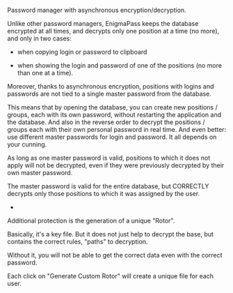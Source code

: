 Password manager with asynchronous encryption/decryption.

Unlike other password managers, EnigmaPass keeps the database encrypted at all times, and decrypts only one position at a time (no more), and only in two cases:

- when copying login or password to clipboard

- when showing the login and password of one of the positions (no more than one at a time).

Moreover, thanks to asynchronous encryption, positions with logins and passwords are not tied to a single master password from the database.

This means that by opening the database, you can create new positions / groups, each with its own password, without restarting the application and the database.
And also in the reverse order to decrypt the positions / groups each with their own personal password in real time.
And even better: use different master passwords for login and password. It all depends on your cunning.

As long as one master password is valid, positions to which it does not apply will not be decrypted, even if they were previously decrypted by their own master password.

The master password is valid for the entire database, but CORRECTLY decrypts only those positions to which it was assigned by the user.

+

Additional protection is the generation of a unique "Rotor".

Basically, it's a key file. But it does not just help to decrypt the base, but contains the correct rules, "paths" to decryption. 

Without it, you will not be able to get the correct data even with the correct password. 

Each click on "Generate Custom Rotor" will create a unique file for each user.
